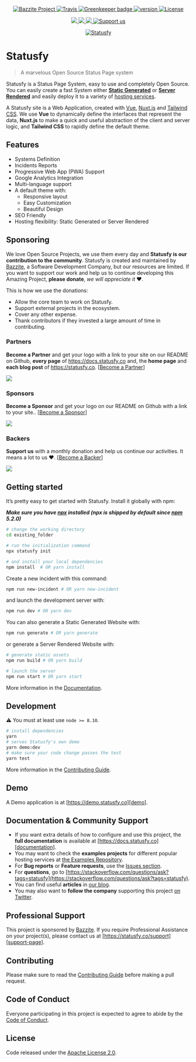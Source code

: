 <p align="center">
  <a href="https://www.bazzite.com/blog/introducing-statusfy-marvelous-open-source-status-page-system?utm_source=github&utm_medium=readme&utm_campaign=statusfy" rel="nofollow">
    <img src="https://img.shields.io/badge/Bazzite-project-blue.svg" alt="Bazzite Project">
  </a>
  <a href="https://travis-ci.org/bazzite/statusfy" rel="nofollow">
    <img src="https://img.shields.io/travis/bazzite/statusfy.svg" alt="Travis">
  </a>
  <a href="https://greenkeeper.io/" rel="nofollow">
    <img src="https://badges.greenkeeper.io/bazzite/statusfy.svg" alt="Greenkeeper badge">
  </a>
  <a href="https://www.npmjs.com/package/statusfy" rel="nofollow">
    <img src="https://img.shields.io/npm/v/statusfy.svg" alt="version">
  </a>
  <a href="https://github.com/bazzite/statusfy/blob/develop/LICENSE" rel="nofollow">
    <img src="https://img.shields.io/github/license/bazzite/statusfy.svg" alt="License">
  </a>
</p>

<p align="center">
  <a href="#partners" alt="Partner on Open Collective">
    <img src="https://opencollective.com/statusfy/tiers/partners/badge.svg" />
  </a>
  <a href="#sponsors" alt="Sponsors on Open Collective">
    <img src="https://opencollective.com/statusfy/tiers/sponsors/badge.svg" />
  </a>
  <a href="#backers" alt="Backers on Open Collective">
    <img src="https://opencollective.com/statusfy/tiers/backers/badge.svg" />
  </a>
  <a href="https://bazzite.xyz/StatusfyOpenCollective">
    <img src="https://img.shields.io/badge/Support%20us-Open%20Collective-0366d6.svg" alt="Support us">
  </a>
</p>


<p align="center">
  <a href="https://statusfy.co?utm_source=github&utm_medium=readme&utm_campaign=statusfy" target="_blank">
    <img src="https://raw.githubusercontent.com/bazzite/statusfy/develop/packages/docs/src/.vuepress/public/assets/img/statusfy-home-en.png" alt="Statusfy" />
  </a>
</p>

# Statusfy

> A marvelous Open Source Status Page system

Statusfy is a Status Page System, easy to use and completely Open Source. You can easily create a fast System either [**Static Generated**](https://docs.statusfy.co/guide/architecture.html#static-generated) or [**Server Rendered**](https://docs.statusfy.co/guide/architecture.html#server-rendered) and easily deploy it to a variety of [hosting services](https://docs.statusfy.co/guide/deploy.html).

A Statusfy site is a Web Application, created with [Vue][vue], [Nuxt.js][nuxt] and [Tailwind CSS][tailwindcss]. We use **Vue** to dynamically define the interfaces that represent the data, **Nuxt.js** to make a quick and useful abstraction of the client and server logic, and **Tailwind CSS** to rapidly define the default theme.


## Features

- Systems Definition
- Incidents Reports
- Progressive Web App (PWA) Support
- Google Analytics Integration
- Multi-language support
- A default theme with:
  - Responsive layout
  - Easy Customization
  - Beautiful Design 
- SEO Friendly
- Hosting flexibility: Static Generated or Server Rendered

## Sponsoring

We love Open Source Projects, we use them every day and **Statusfy is our contribution to the community**. Statusfy is created and maintained by [Bazzite][bazzite-website], a Software Development Company, but our resources are limited. If you want to support our work and help us to continue developing this Amazing Project, **please donate**, *we will appreciate it* ❤️.

This is how we use the donations:

- Allow the core team to work on Statusfy.
- Support external projects in the ecosystem.
- Cover any other expense.
- Thank contributors if they invested a large amount of time in contributing.

### Partners

**Become a Partner** and get your logo with a link to your site on our README on Github, **every page** of https://docs.statusfy.co and, the **home page** and **each blog post** of https://statusfy.co. [[Become a Partner][opencollective-contribute]]

<a href="https://opencollective.com/statusfy#contributors">
  <img src="https://opencollective.com/statusfy/tiers/partners.svg?avatarHeight=96&width=890&button=false" />
</a>

### Sponsors

**Become a Sponsor** and get your logo on our README on Github with a link to your site.. [[Become a Sponsor][opencollective-contribute]]

<a href="https://opencollective.com/statusfy#contributors"><img src="https://opencollective.com/statusfy/tiers/sponsors.svg?avatarHeight=74&width=890&button=false" /></a>

### Backers

**Support us** with a monthly donation and help us continue our activities. It means a lot to us ❤️. [[Become a Backer][opencollective-contribute]]

<a href="https://opencollective.com/statusfy#contributors">
  <img src="https://opencollective.com/statusfy/tiers/backers.svg?width=890&button=false" />
</a>

## Getting started

It’s pretty easy to get started with Statusfy. Install it globally with npm:

***Make sure you have [npx][npx] installed (npx is shipped by default since [npm][npm] 5.2.0)***

``` bash
# change the working directory
cd existing_folder

# run the initialization command
npx statusfy init

# and install your local dependencies
npm install  # OR yarn install
```

Create a new incident with this command:

``` bash
npm run new-incident # OR yarn new-incident
```

and launch the development server with:

``` bash
npm run dev # OR yarn dev
```

You can also generate a Static Generated Website with:

``` bash
npm run generate # OR yarn generate
```

or generate a Server Rendered Website with:

``` bash
# generate static assets
npm run build # OR yarn build

# launch the server
npm run start # OR yarn start
```

More information in the [Documentation][documentation].

## Development

:warning: You must at least use `node >= 8.10`.

``` bash
# install dependencies
yarn
# serves Statusfy's own demo
yarn demo:dev 
# make sure your code change passes the test
yarn test
```

More information in the [Contributing Guide][contributing].

## Demo

A Demo application is at [https://demo.statusfy.co][demo].

## Documentation & Community Support

- If you want extra details of how to configure and use this project, the **full documentation** is available at [https://docs.statusfy.co][documentation].
- You may want to check the **examples projects** for different popular hosting services at [the Examples Repository][examples].
- For **Bug reports** or **Feature requests**, use the [Issues section][issues].
- For **questions**, go to [https://stackoverflow.com/questions/ask?tags=statusfy](https://stackoverflow.com/questions/ask?tags=statusfy).
- You can find useful **articles** in [our blog][statusfy-blog].
- You may also want to **follow the company** supporting this project [on Twitter][twitter].

## Professional Support

This project is sponsored by [Bazzite][bazzite-website]. If you require Professional Assistance on your project(s), please contact us at [https://statusfy.co/support][support-page].

## Contributing

Please make sure to read the [Contributing Guide][contributing] before making a pull request.

## Code of Conduct

Everyone participating in this project is expected to agree to abide by the [Code of Conduct][code-of-conduct].

## License

Code released under the [Apache License 2.0][license-page].

[examples]: https://github.com/bazzite/statusfy-examples
[demo]: https://demo.statusfy.co?utm_source=github&utm_medium=readme&utm_campaign=statusfy
[documentation]: https://docs.statusfy.co?utm_source=github&utm_medium=readme&utm_campaign=statusfy
[contributing]: https://github.com/bazzite/statusfy/blob/develop/CONTRIBUTING.md
[code-of-conduct]: https://www.bazzite.com/open-source/code-of-conduct?utm_source=github&utm_medium=readme&utm_campaign=statusfy
[issues]: https://github.com/bazzite/statusfy/issues
[twitter]: https://bazzite.xyz/Twitter
[bazzite-website]: https://www.bazzite.com?utm_source=github&utm_medium=readme&utm_campaign=statusfy
[support-page]: https://statusfy.co/support?utm_source=github&utm_medium=readme&utm_campaign=statusfy
[statusfy-blog]: https://statusfy.co/blog?utm_source=github&utm_medium=readme&utm_campaign=statusfy
[license-page]: https://github.com/bazzite/statusfy/blob/develop/LICENSE
[vue]: http://vuejs.org/
[nuxt]: https://nuxtjs.org/
[tailwindcss]: https://tailwindcss.com/
[npx]: https://www.npmjs.com/package/npx
[npm]: https://www.npmjs.com/get-npm
[opencollective-contribute]: https://bazzite.xyz/StatusfyOpenCollective#contribute
